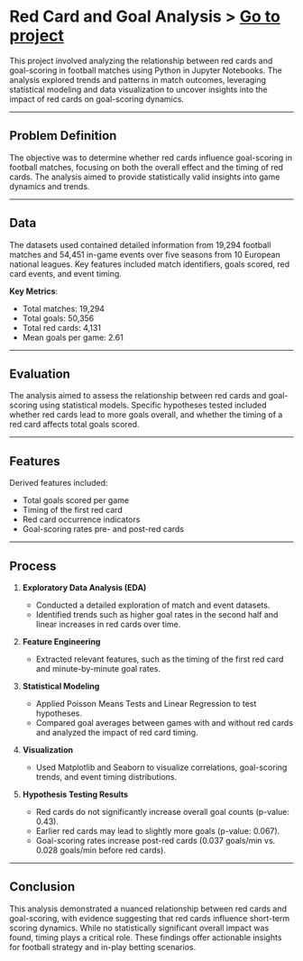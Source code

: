 # Red Card and Goal Analysis > [Go to project](https://github.com/tophercollins/red_card_goal_analysis/)

This project involved analyzing the relationship between red cards and goal-scoring in football matches using Python in Jupyter Notebooks. The analysis explored trends and patterns in match outcomes, leveraging statistical modeling and data visualization to uncover insights into the impact of red cards on goal-scoring dynamics.

---

## Problem Definition  
The objective was to determine whether red cards influence goal-scoring in football matches, focusing on both the overall effect and the timing of red cards. The analysis aimed to provide statistically valid insights into game dynamics and trends.

---

## Data  
The datasets used contained detailed information from 19,294 football matches and 54,451 in-game events over five seasons from 10 European national leagues. Key features included match identifiers, goals scored, red card events, and event timing.

**Key Metrics**:
- Total matches: 19,294  
- Total goals: 50,356  
- Total red cards: 4,131  
- Mean goals per game: 2.61  

---

## Evaluation  
The analysis aimed to assess the relationship between red cards and goal-scoring using statistical models. Specific hypotheses tested included whether red cards lead to more goals overall, and whether the timing of a red card affects total goals scored.

---

## Features  
Derived features included:
- Total goals scored per game
- Timing of the first red card
- Red card occurrence indicators
- Goal-scoring rates pre- and post-red cards

---

## Process  

1. **Exploratory Data Analysis (EDA)**  
   - Conducted a detailed exploration of match and event datasets.
   - Identified trends such as higher goal rates in the second half and linear increases in red cards over time.

2. **Feature Engineering**  
   - Extracted relevant features, such as the timing of the first red card and minute-by-minute goal rates.

3. **Statistical Modeling**  
   - Applied Poisson Means Tests and Linear Regression to test hypotheses.
   - Compared goal averages between games with and without red cards and analyzed the impact of red card timing.

4. **Visualization**  
   - Used Matplotlib and Seaborn to visualize correlations, goal-scoring trends, and event timing distributions.

5. **Hypothesis Testing Results**  
   - Red cards do not significantly increase overall goal counts (p-value: 0.43).
   - Earlier red cards may lead to slightly more goals (p-value: 0.067).
   - Goal-scoring rates increase post-red cards (0.037 goals/min vs. 0.028 goals/min before red cards).

---

## Conclusion  
This analysis demonstrated a nuanced relationship between red cards and goal-scoring, with evidence suggesting that red cards influence short-term scoring dynamics. While no statistically significant overall impact was found, timing plays a critical role. These findings offer actionable insights for football strategy and in-play betting scenarios.
